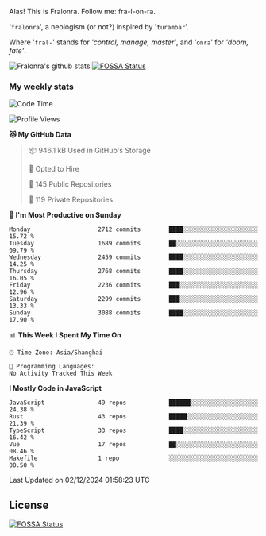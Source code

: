 Alas! This is Fralonra. Follow me: fra-l-on-ra.

'`fralonra`', a neologism (or not?) inspired by '`turambar`'.

Where '`fral-`' stands for *'control, manage, master'*, and '`onra`' for *'doom, fate'*.

![Fralonra's github stats](https://github-readme-stats.vercel.app/api?username=fralonra)
[![FOSSA Status](https://app.fossa.com/api/projects/git%2Bgithub.com%2Ffralonra%2Ffralonra.svg?type=shield)](https://app.fossa.com/projects/git%2Bgithub.com%2Ffralonra%2Ffralonra?ref=badge_shield)

### My weekly stats

<!--START_SECTION:waka-->
![Code Time](http://img.shields.io/badge/Code%20Time-4%2C608%20hrs%2040%20mins-blue)

![Profile Views](http://img.shields.io/badge/Profile%20Views-0-blue)

**🐱 My GitHub Data** 

> 📦 946.1 kB Used in GitHub's Storage 
 > 
> 💼 Opted to Hire
 > 
> 📜 145 Public Repositories 
 > 
> 🔑 119 Private Repositories 
 > 
📅 **I'm Most Productive on Sunday** 

```text
Monday                   2712 commits        ████░░░░░░░░░░░░░░░░░░░░░   15.72 % 
Tuesday                  1689 commits        ██░░░░░░░░░░░░░░░░░░░░░░░   09.79 % 
Wednesday                2459 commits        ████░░░░░░░░░░░░░░░░░░░░░   14.25 % 
Thursday                 2768 commits        ████░░░░░░░░░░░░░░░░░░░░░   16.05 % 
Friday                   2236 commits        ███░░░░░░░░░░░░░░░░░░░░░░   12.96 % 
Saturday                 2299 commits        ███░░░░░░░░░░░░░░░░░░░░░░   13.33 % 
Sunday                   3088 commits        ████░░░░░░░░░░░░░░░░░░░░░   17.90 % 
```


📊 **This Week I Spent My Time On** 

```text
🕑︎ Time Zone: Asia/Shanghai

💬 Programming Languages: 
No Activity Tracked This Week
```

**I Mostly Code in JavaScript** 

```text
JavaScript               49 repos            ██████░░░░░░░░░░░░░░░░░░░   24.38 % 
Rust                     43 repos            █████░░░░░░░░░░░░░░░░░░░░   21.39 % 
TypeScript               33 repos            ████░░░░░░░░░░░░░░░░░░░░░   16.42 % 
Vue                      17 repos            ██░░░░░░░░░░░░░░░░░░░░░░░   08.46 % 
Makefile                 1 repo              ░░░░░░░░░░░░░░░░░░░░░░░░░   00.50 % 
```




 Last Updated on 02/12/2024 01:58:23 UTC
<!--END_SECTION:waka-->

## License
[![FOSSA Status](https://app.fossa.com/api/projects/git%2Bgithub.com%2Ffralonra%2Ffralonra.svg?type=large)](https://app.fossa.com/projects/git%2Bgithub.com%2Ffralonra%2Ffralonra?ref=badge_large)